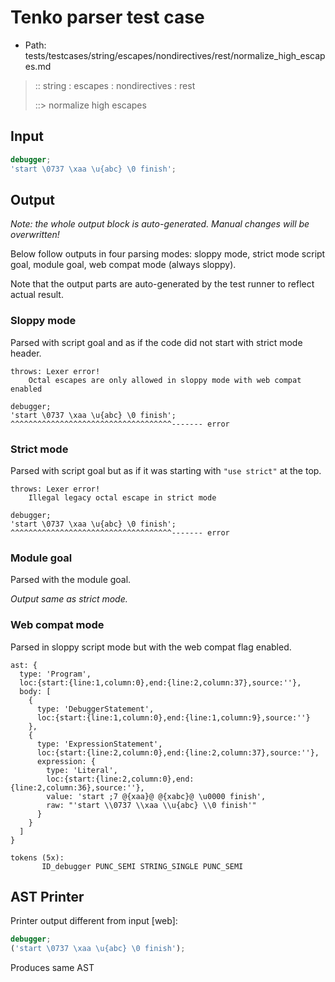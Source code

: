 # Tenko parser test case

- Path: tests/testcases/string/escapes/nondirectives/rest/normalize_high_escapes.md

> :: string : escapes : nondirectives : rest
>
> ::> normalize high escapes

## Input

`````js
debugger;
'start \0737 \xaa \u{abc} \0 finish';
`````

## Output

_Note: the whole output block is auto-generated. Manual changes will be overwritten!_

Below follow outputs in four parsing modes: sloppy mode, strict mode script goal, module goal, web compat mode (always sloppy).

Note that the output parts are auto-generated by the test runner to reflect actual result.

### Sloppy mode

Parsed with script goal and as if the code did not start with strict mode header.

`````
throws: Lexer error!
    Octal escapes are only allowed in sloppy mode with web compat enabled

debugger;
'start \0737 \xaa \u{abc} \0 finish';
^^^^^^^^^^^^^^^^^^^^^^^^^^^^^^^^^^^^------- error
`````

### Strict mode

Parsed with script goal but as if it was starting with `"use strict"` at the top.

`````
throws: Lexer error!
    Illegal legacy octal escape in strict mode

debugger;
'start \0737 \xaa \u{abc} \0 finish';
^^^^^^^^^^^^^^^^^^^^^^^^^^^^^^^^^^^^------- error
`````


### Module goal

Parsed with the module goal.

_Output same as strict mode._

### Web compat mode

Parsed in sloppy script mode but with the web compat flag enabled.

`````
ast: {
  type: 'Program',
  loc:{start:{line:1,column:0},end:{line:2,column:37},source:''},
  body: [
    {
      type: 'DebuggerStatement',
      loc:{start:{line:1,column:0},end:{line:1,column:9},source:''}
    },
    {
      type: 'ExpressionStatement',
      loc:{start:{line:2,column:0},end:{line:2,column:37},source:''},
      expression: {
        type: 'Literal',
        loc:{start:{line:2,column:0},end:{line:2,column:36},source:''},
        value: 'start ;7 @{xaa}@ @{xabc}@ \u0000 finish',
        raw: "'start \\0737 \\xaa \\u{abc} \\0 finish'"
      }
    }
  ]
}

tokens (5x):
       ID_debugger PUNC_SEMI STRING_SINGLE PUNC_SEMI
`````


## AST Printer

Printer output different from input [web]:

````js
debugger;
('start \0737 \xaa \u{abc} \0 finish');
````

Produces same AST
